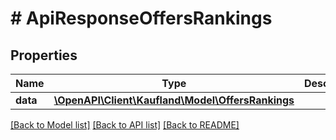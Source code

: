 # # ApiResponseOffersRankings

## Properties

Name | Type | Description | Notes
------------ | ------------- | ------------- | -------------
**data** | [**\OpenAPI\Client\Kaufland\Model\OffersRankings**](OffersRankings.md) |  |

[[Back to Model list]](../../README.md#models) [[Back to API list]](../../README.md#endpoints) [[Back to README]](../../README.md)

